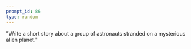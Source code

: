 ```yaml
---
prompt_id: 86
type: random
---
```


"Write a short story about a group of astronauts stranded on a mysterious alien planet."
